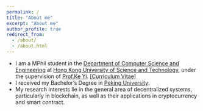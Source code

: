 ```yaml
---
permalink: /
title: "About me"
excerpt: "About me"
author_profile: true
redirect_from: 
  - /about/
  - /about.html
---
```


* I am a MPhil student in the [Department of Computer Science and Engineering](https://www.cse.ust.hk) at [Hong Kong University of Science and Technology](https://www.ust.hk), under the supervision of [Prof.Ke Yi](https://www.cse.ust.hk/~yike/).  [[Curriculum Vitae]](http://haoqian.info/files/Haoqian_CV.pdf)
* I received my Bachelor’s Degree in [Peking University](https://www.pku.edu.cn). 
* My research interests lie in the general area of decentralized systems, particularly in blockchain, as well as their applications in cryptocurrency and smart contract.
